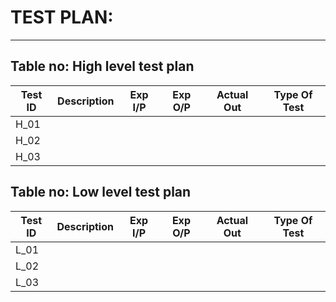 # TEST PLAN:
------
## Table no: High level test plan
| Test ID | Description | Exp I/P | Exp O/P | Actual Out  | Type Of Test |
| ------ | ------ | ------ | ------ | ------ | ------ |
| H_01 |          |         |          |          |           |
| H_02 |          |         |          |          |           |
| H_03 |          |         |          |          |           |

## Table no: Low level test plan

| Test ID | Description | Exp I/P | Exp O/P | Actual Out  | Type Of Test |
| ------ | ------ | ------ | ------ | ------ | ------ |
| L_01 |          |         |          |          |           |
| L_02 |          |         |          |          |           |
| L_03 |          |         |          |          |           |
